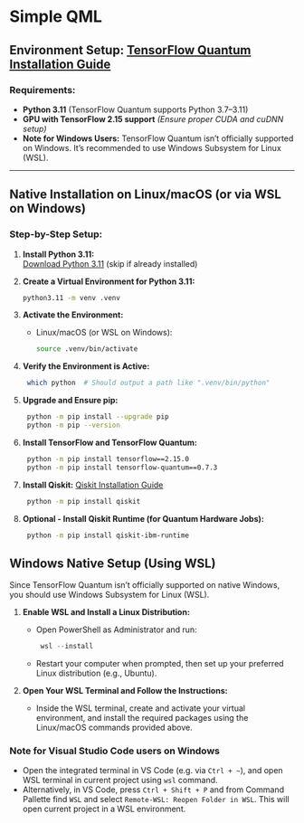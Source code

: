 # Simple QML

## Environment Setup: [TensorFlow Quantum Installation Guide](https://www.tensorflow.org/quantum/install)

### Requirements:
- **Python 3.11** (TensorFlow Quantum supports Python 3.7–3.11)
- **GPU with TensorFlow 2.15 support** *(Ensure proper CUDA and cuDNN setup)*
- **Note for Windows Users:** TensorFlow Quantum isn’t officially supported on Windows. It’s recommended to use Windows Subsystem for Linux (WSL).

---

## Native Installation on Linux/macOS (or via WSL on Windows)

### Step-by-Step Setup:

1. **Install Python 3.11:**  
   [Download Python 3.11](https://www.python.org/downloads/release/python-31111/) (skip if already installed)

2. **Create a Virtual Environment for Python 3.11:**

   ```bash
   python3.11 -m venv .venv
   ```

3. **Activate the Environment:**
   - Linux/macOS (or WSL on Windows):

       ```bash
       source .venv/bin/activate
       ```

4. **Verify the Environment is Active:**

   ```bash
    which python  # Should output a path like ".venv/bin/python"
   ```

5. **Upgrade and Ensure pip:**

   ```bash
    python -m pip install --upgrade pip
    python -m pip --version
   ```

6. **Install TensorFlow and TensorFlow Quantum:**

   ```bash
    python -m pip install tensorflow==2.15.0
    python -m pip install tensorflow-quantum==0.7.3
   ```

7. **Install Qiskit:**
    [Qiskit Installation Guide](https://docs.quantum.ibm.com/guides/install-qiskit)

   ```bash
    python -m pip install qiskit
   ```

8. **Optional - Install Qiskit Runtime (for Quantum Hardware Jobs):**

   ```bash
    python -m pip install qiskit-ibm-runtime
   ```

## Windows Native Setup (Using WSL)

Since TensorFlow Quantum isn’t officially supported on native Windows, you should use Windows Subsystem for Linux (WSL).

1. **Enable WSL and Install a Linux Distribution:**
   - Open PowerShell as Administrator and run:

       ```powershell
        wsl --install
       ```

   - Restart your computer when prompted, then set up your preferred Linux distribution (e.g., Ubuntu).

2. **Open Your WSL Terminal and Follow the Instructions:**
    - Inside the WSL terminal, create and activate your virtual environment, and install the required packages using the Linux/macOS commands provided above.

### Note for Visual Studio Code users on Windows

- Open the integrated terminal in VS Code (e.g. via `Ctrl + ~`), and open WSL terminal in current project using `wsl` command.
- Alternatively, in VS Code, press `Ctrl + Shift + P` and from Command Pallette find `WSL` and select `Remote-WSL: Reopen Folder in WSL`. This will open current project in a WSL environment.
